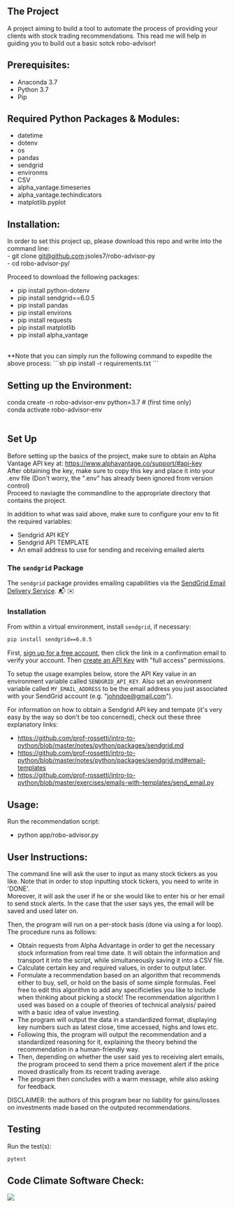 ## The Project
A project aiming to build a tool to automate the process of providing your clients with stock trading recommendations. This read me will help in guiding you to build out a basic sotck robo-advisor!


## Prerequisites:
- Anaconda 3.7 <br />
- Python 3.7 <br />
- Pip

## Required Python Packages & Modules:
- datetime <br />
- dotenv <br />
- os <br />
- pandas <br />
- sendgrid <br />
- environms <br />
- CSV <br />
- alpha_vantage.timeseries <br />
- alpha_vantage.techindicators <br />
- matplotlib.pyplot <br />


## Installation:
In order to set this project up, please download this repo and write into the command line: <br />
    - git clone git@github.com:jsoles7/robo-advisor-py <br />
    - cd robo-advisor-py/ <br />

Proceed to download the following packages: <br />
- pip install python-dotenv <br />
- pip install sendgrid==6.0.5 <br />
- pip install pandas <br />
- pip install environs <br />
- pip install requests <br />
- pip install matplotlib <br />
- pip install alpha_vantage <br />

<br />
**Note that you can simply run the following command to expedite the above process:
```sh
pip install -r requirements.txt
```
<br />

## Setting up the Environment:
conda create -n robo-advisor-env python=3.7 # (first time only) <br />
conda activate robo-advisor-env <br />
<br />

## Set Up
Before setting up the basics of the project, make sure to obtain an Alpha Vantage API key at: https://www.alphavantage.co/support/#api-key <br />
After obtaining the key, make sure to copy this key and place it into your .env file (Don't worry, the ".env" has already been ignored from version control) <br />
Proceed to naviagte the commandline to the appropriate directory that contains the project. <br />

In addition to what was said above, make sure to configure your env to fit the required variables: <br />
- Sendgrid API KEY <br />
- Sendgrid API TEMPLATE <br />
- An email address to use for sending and receiving emailed alerts <br />


### The `sendgrid` Package


The `sendgrid` package provides  emailing capabilities via the [SendGrid Email Delivery Service](https://sendgrid.com/solutions/email-api/). :mailbox_with_mail: :envelope:

### Installation

From within a virtual environment, install `sendgrid`, if necessary:

```sh
pip install sendgrid==6.0.5
```

First, [sign up for a free account](https://signup.sendgrid.com/), then click the link in a confirmation email to verify your account. Then [create an API Key](https://app.sendgrid.com/settings/api_keys) with "full access" permissions.

To setup the usage examples below, store the API Key value in an environment variable called `SENDGRID_API_KEY`. Also set an environment variable called `MY_EMAIL_ADDRESS` to be the email address you just associated with your SendGrid account (e.g. "johndoe@gmail.com").

For information on how to obtain a Sendgrid API key and tempate (it's very easy by the way so don't be too concerned), check out these three explanatory links: <br />
- https://github.com/prof-rossetti/intro-to-python/blob/master/notes/python/packages/sendgrid.md
- https://github.com/prof-rossetti/intro-to-python/blob/master/notes/python/packages/sendgrid.md#email-templates
- https://github.com/prof-rossetti/intro-to-python/blob/master/exercises/emails-with-templates/send_email.py


## Usage:
Run the recommendation script: <br />
- python app/robo-advisor.py  <br />

## User Instructions:
The command line will ask the user to input as many stock tickers as you like. Note that in order to stop inputting stock tickers, you need to write in 'DONE'. <br />
Moreover, it will ask the user if he or she would like to enter his or her email to send stock alerts. In the case that the user says yes, the email will be saved and used later on. <br />

Then, the program will run on a per-stock basis (done via using a for loop). The procedure runs as follows:
- Obtain requests from Alpha Advantage in order to get the necessary stock information from real time date. It will obtain the information and transport it into the script, while simultaneously saving it into a CSV file. 
- Calculate certain key and required values, in order to output later. <br /> 
- Formulate a recommendation based on an algorithm that recommends either to buy, sell, or hold on the basis of some simple formulas. Feel free to edit this algorithm to add any specificieties you like to include when thinking about picking a stock! The recommendation algorithm I used was based on a couple of theories of technical analysis/ paired with a basic idea of value investing. <br />
- The program will output the data in a standardized format, displaying key numbers such as latest close, time accessed, highs and lows etc. <br />
- Following this, the program will output the recommendation and a standardized reasoning for it, explaining the theory behind the recommendation in a human-friendly way. <br />
- Then, depending on whether the user said yes to receiving alert emails, the program proceed to send them a price movement alert if the price moved drastically from its recent trading average. <br />
- The program then concludes with a warm message, while also asking for feedback. <br />


DISCLAIMER: the authors of this program bear no liability for gains/losses on investments made based on the outputed recommendations.


## Testing

Run the test(s):

```sh
pytest
```

## Code Climate Software Check:
<a href="https://codeclimate.com/github/jsoles7/robo-advisor/maintainability"><img src="https://api.codeclimate.com/v1/badges/b1f41e4c6fa5e0a03e90/maintainability" /></a>
